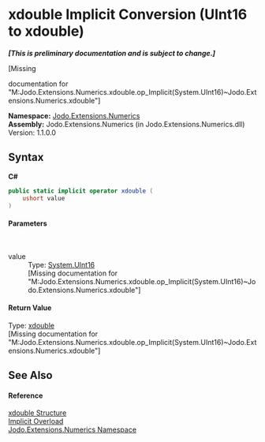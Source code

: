 # xdouble&nbsp;Implicit Conversion (UInt16 to xdouble)
 _**\[This is preliminary documentation and is subject to change.\]**_

\[Missing <summary> documentation for "M:Jodo.Extensions.Numerics.xdouble.op_Implicit(System.UInt16)~Jodo.Extensions.Numerics.xdouble"\]

**Namespace:**&nbsp;<a href="N_Jodo_Extensions_Numerics">Jodo.Extensions.Numerics</a><br />**Assembly:**&nbsp;Jodo.Extensions.Numerics (in Jodo.Extensions.Numerics.dll) Version: 1.1.0.0

## Syntax

**C#**<br />
``` C#
public static implicit operator xdouble (
	ushort value
)
```


#### Parameters
&nbsp;<dl><dt>value</dt><dd>Type: <a href="https://docs.microsoft.com/dotnet/api/system.uint16" target="_blank" rel="noopener noreferrer">System.UInt16</a><br />\[Missing <param name="value"/> documentation for "M:Jodo.Extensions.Numerics.xdouble.op_Implicit(System.UInt16)~Jodo.Extensions.Numerics.xdouble"\]</dd></dl>

#### Return Value
Type: <a href="T_Jodo_Extensions_Numerics_xdouble">xdouble</a><br />\[Missing <returns> documentation for "M:Jodo.Extensions.Numerics.xdouble.op_Implicit(System.UInt16)~Jodo.Extensions.Numerics.xdouble"\]

## See Also


#### Reference
<a href="T_Jodo_Extensions_Numerics_xdouble">xdouble Structure</a><br /><a href="Overload_Jodo_Extensions_Numerics_xdouble_op_Implicit">Implicit Overload</a><br /><a href="N_Jodo_Extensions_Numerics">Jodo.Extensions.Numerics Namespace</a><br />